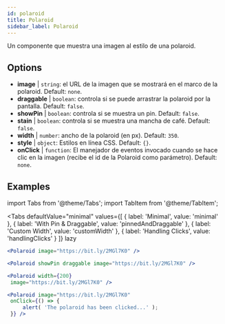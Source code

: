 ```yaml
---
id: polaroid
title: Polaroid
sidebar_label: Polaroid
---
```


Un componente que muestra una imagen al estilo de una polaroid.

## Options

* __image__ | `string`: el URL de la imagen que se mostrará en el marco de la polaroid. Default: `none`.
* __draggable__ | `boolean`: controla si se puede arrastrar la polaroid por la pantalla. Default: `false`.
* __showPin__ | `boolean`: controla si se muestra un pin. Default: `false`.
* __stain__ | `boolean`: controla si se muestra una mancha de café. Default: `false`.
* __width__ | `number`: ancho de la polaroid (en px). Default: `350`.
* __style__ | `object`: Estilos en línea CSS. Default: `{}`.
* __onClick__ | `function`: El manejador de eventos invocado cuando se hace clic en la imagen (recibe el id de la Polaroid como parámetro). Default: `none`.


## Examples

import Tabs from '@theme/Tabs';
import TabItem from '@theme/TabItem';

<Tabs
    defaultValue="minimal"
    values={[
        { label: 'Minimal', value: 'minimal' },
        { label: 'With Pin & Draggable', value: 'pinnedAndDraggable' },
        { label: 'Custom Width', value: 'customWidth' },
        { label: 'Handling Clicks', value: 'handlingClicks' }
    ]}
    lazy
>

<TabItem value="minimal">

```jsx live
<Polaroid image="https://bit.ly/2MGl7K0" />
```

</TabItem>

<TabItem value="pinnedAndDraggable">

```jsx live
<Polaroid showPin draggable image="https://bit.ly/2MGl7K0" />
```

</TabItem>

<TabItem value="customWidth">

```jsx live
<Polaroid width={200}
 image="https://bit.ly/2MGl7K0" />
```

</TabItem>

<TabItem value="handlingClicks">

```jsx live
<Polaroid image="https://bit.ly/2MGl7K0" 
 onClick={() => {
     alert( 'The polaroid has been clicked...' );
 }} />
```

</TabItem>

</Tabs>
